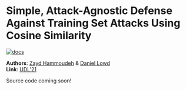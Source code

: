 # Simple, Attack-Agnostic Defense Against Training Set Attacks Using Cosine Similarity

[![docs](https://img.shields.io/badge/license-MIT-blue.svg)](https://github.com/ZaydH/cosin/blob/master/LICENSE)

**Authors**: [Zayd Hammoudeh](https://ZaydH.github.io) & [Daniel Lowd](https://ix.cs.uoregon.edu/~lowd/)  
**Link**: [UDL'21](http://www.gatsby.ucl.ac.uk/~balaji/udl2021/accepted-papers/UDL2021-paper-029.pdf)

Source code coming soon!
